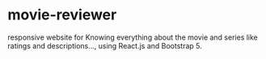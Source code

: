 # movie-reviewer
responsive website for Knowing everything about the movie and series like ratings and descriptions..., using React.js and Bootstrap 5.
